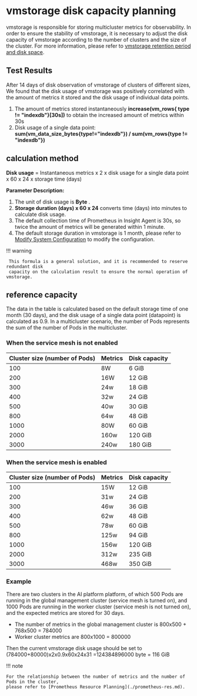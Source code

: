# vmstorage disk capacity planning

vmstorage is responsible for storing multicluster metrics for observability.
In order to ensure the stability of vmstorage, it is necessary to adjust the disk capacity
of vmstorage according to the number of clusters and the size of the cluster.
For more information, please refer to [vmstorage retention period and disk space](https://docs.victoriametrics.com/guides/understand-your-setup-size.html?highlight=datapoint#retention-perioddisk-space).

## Test Results

After 14 days of disk observation of vmstorage of clusters of different sizes,
We found that the disk usage of vmstorage was positively correlated with the
amount of metrics it stored and the disk usage of individual data points.

1. The amount of metrics stored instantaneously __increase(vm_rows{ type != "indexdb"}[30s])__ 
    to obtain the increased amount of metrics within 30s
2. Disk usage of a single data point: __sum(vm_data_size_bytes{type!="indexdb"}) / sum(vm_rows{type != "indexdb"})__ 

## calculation method

**Disk usage** = Instantaneous metrics x 2 x disk usage for a single data point x 60 x 24 x storage time (days)

**Parameter Description:**

1. The unit of disk usage is __Byte__ .
2. __Storage duration (days) x 60 x 24__ converts time (days) into minutes to calculate disk usage.
3. The default collection time of Prometheus in Insight Agent is 30s, so twice the amount of metrics
    will be generated within 1 minute.
4. The default storage duration in vmstorage is 1 month, please refer to
    [Modify System Configuration](../../system-config/modify-config.md) to modify the configuration.

!!! warning

     This formula is a general solution, and it is recommended to reserve redundant disk
     capacity on the calculation result to ensure the normal operation of vmstorage.

## reference capacity

The data in the table is calculated based on the default storage time of one month (30 days),
and the disk usage of a single data point (datapoint) is calculated as 0.9.
In a multicluster scenario, the number of Pods represents the sum of the number of Pods in the multicluster.

### When the service mesh is not enabled

| Cluster size (number of Pods) | Metrics | Disk capacity |
| ----------------- | ------ | -------- |
| 100 | 8W | 6 GiB |
| 200 | 16W | 12 GiB |
| 300 | 24w | 18 GiB |
| 400 | 32w | 24 GiB |
| 500 | 40w | 30 GiB |
| 800 | 64w | 48 GiB |
| 1000 | 80W | 60 GiB |
| 2000 | 160w | 120 GiB |
| 3000 | 240w | 180 GiB |

### When the service mesh is enabled

| Cluster size (number of Pods) | Metrics | Disk capacity |
| ----------------- | ------ | -------- |
| 100 | 15W | 12 GiB |
| 200 | 31w | 24 GiB |
| 300 | 46w | 36 GiB |
| 400 | 62w | 48 GiB |
| 500 | 78w | 60 GiB |
| 800 | 125w | 94 GiB |
| 1000 | 156w | 120 GiB |
| 2000 | 312w | 235 GiB |
| 3000 | 468w | 350 GiB |

### Example

There are two clusters in the AI platform platform, of which 500 Pods are running in the global management cluster
(service mesh is turned on), and 1000 Pods are running in the worker cluster (service mesh is not turned on), and the expected metrics are stored for 30 days.

- The number of metrics in the global management cluster is 800x500 + 768x500 = 784000
- Worker cluster metrics are 800x1000 = 800000

Then the current vmstorage disk usage should be set to (784000+80000)x2x0.9x60x24x31 =124384896000 byte = 116 GiB

!!! note

    For the relationship between the number of metrics and the number of Pods in the cluster,
    please refer to [Prometheus Resource Planning](./prometheus-res.md).
